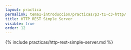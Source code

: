 ```yaml
---
layout: practica
permalink: tema1-introduccion/practicas/p3-t1-c3-http/
title: HTTP REST Simple Server
visible: true
order: 12
--- 
```


{% include practicas/http-rest-simple-server.md %}